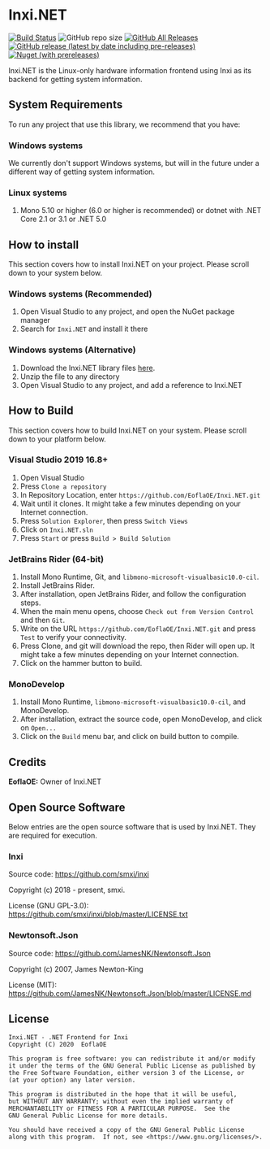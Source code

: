 # Inxi.NET

[![Build Status](https://travis-ci.org/EoflaOE/Inxi.NET.svg?branch=master)](https://travis-ci.org/EoflaOE/Inxi.NET) ![GitHub repo size](https://img.shields.io/github/repo-size/EoflaOE/Inxi.NET?color=purple&label=size) [![GitHub All Releases](https://img.shields.io/github/downloads/EoflaOE/Inxi.NET/total?color=purple&label=d/l)](https://github.com/EoflaOE/Inxi.NET/releases) [![GitHub release (latest by date including pre-releases)](https://img.shields.io/github/v/release/EoflaOE/Inxi.NET?color=purple&include_prereleases&label=github)](https://github.com/EoflaOE/Inxi.NET/releases/latest) [![Nuget (with prereleases)](https://img.shields.io/nuget/vpre/Inxi.NET?color=purple)](https://www.nuget.org/packages/Inxi.NET/)

Inxi.NET is the Linux-only hardware information frontend using Inxi as its backend for getting system information.

## System Requirements

To run any project that use this library, we recommend that you have:

### Windows systems

We currently don't support Windows systems, but will in the future under a different way of getting system information.

### Linux systems

1. Mono 5.10 or higher (6.0 or higher is recommended) or dotnet with .NET Core 2.1 or 3.1 or .NET 5.0

## How to install

This section covers how to install Inxi.NET on your project. Please scroll down to your system below.

### Windows systems (Recommended)

1. Open Visual Studio to any project, and open the NuGet package manager
2. Search for `Inxi.NET` and install it there

### Windows systems (Alternative)

1. Download the Inxi.NET library files [here](https://github.com/EoflaOE/Inxi.NET/releases).
2. Unzip the file to any directory
3. Open Visual Studio to any project, and add a reference to Inxi.NET

## How to Build

This section covers how to build Inxi.NET on your system. Please scroll down to your platform below.

### Visual Studio 2019 16.8+

1. Open Visual Studio
2. Press `Clone a repository`
3. In Repository Location, enter `https://github.com/EoflaOE/Inxi.NET.git`
4. Wait until it clones. It might take a few minutes depending on your Internet connection.
5. Press `Solution Explorer`, then press `Switch Views`
6. Click on `Inxi.NET.sln`
7. Press `Start` or press `Build > Build Solution`

### JetBrains Rider (64-bit)

1. Install Mono Runtime, Git, and `libmono-microsoft-visualbasic10.0-cil`.
2. Install JetBrains Rider.
3. After installation, open JetBrains Rider, and follow the configuration steps.
4. When the main menu opens, choose `Check out from Version Control` and then `Git`.
5. Write on the URL `https://github.com/EoflaOE/Inxi.NET.git` and press `Test` to verify your connectivity.
6. Press Clone, and git will download the repo, then Rider will open up. It might take a few minutes depending on your Internet connection.
7. Click on the hammer button to build.

### MonoDevelop

1. Install Mono Runtime, `libmono-microsoft-visualbasic10.0-cil`, and MonoDevelop.
2. After installation, extract the source code, open MonoDevelop, and click on `Open...`
3. Click on the `Build` menu bar, and click on build button to compile.

## Credits

**EoflaOE:** Owner of Inxi.NET

## Open Source Software

Below entries are the open source software that is used by Inxi.NET. They are required for execution.

### Inxi

Source code: https://github.com/smxi/inxi

Copyright (c) 2018 - present, smxi.

License (GNU GPL-3.0): https://github.com/smxi/inxi/blob/master/LICENSE.txt

### Newtonsoft.Json

Source code: https://github.com/JamesNK/Newtonsoft.Json

Copyright (c) 2007, James Newton-King

License (MIT): https://github.com/JamesNK/Newtonsoft.Json/blob/master/LICENSE.md

## License

    Inxi.NET - .NET Frontend for Inxi
    Copyright (C) 2020  EoflaOE

    This program is free software: you can redistribute it and/or modify
    it under the terms of the GNU General Public License as published by
    the Free Software Foundation, either version 3 of the License, or
    (at your option) any later version.

    This program is distributed in the hope that it will be useful,
    but WITHOUT ANY WARRANTY; without even the implied warranty of
    MERCHANTABILITY or FITNESS FOR A PARTICULAR PURPOSE.  See the
    GNU General Public License for more details.

    You should have received a copy of the GNU General Public License
    along with this program.  If not, see <https://www.gnu.org/licenses/>.

